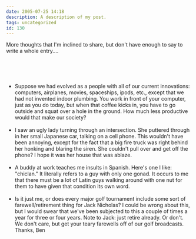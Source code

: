 ```yaml
---
date: 2005-07-25 14:18
description: A description of my post.
tags: uncategorized
id: 130
---
```

More thoughts that I'm inclined to share, but don't have enough to say to write a whole entry....<br />
<br />

<!--more--><br /><br /><ul><li>Suppose we had evolved as a people with all of our current innovations:  computers, airplanes, movies, spaceships, ipods, etc., except that we had not invented indoor plumbing.  You work in front of your computer, just as you do today, but when that coffee kicks in, you have to go outside and squat over a hole in the ground.  How much less productive would that make our society?<br><br></li><li>I saw an ugly lady turning through an intersection.  She puttered through in her small Japanese car, talking on a cell phone.  This wouldn't have been annoying, except for the fact that a big fire truck was right behind her honking and blaring the siren.  She couldn't pull over and get off the phone?  I hope it was her house that was ablaze.<br><br></li><li>A buddy at work teaches me insults in Spanish.  Here's one I like:  "chiclan."  It literally refers to a guy with only one gonad.  It occurs to me that there must be a lot of Latin guys walking around with one nut for them to have given that condition its own word.<br><br></li><li>Is it just me, or does every major golf tournament include some sort of farewell/retirement thing for Jack Nicholas?  I could be wrong about this, but I would swear that we've been subjected to this a couple of times a year for three or four years.  Note to Jack:  just retire already.  Or don't.  We don't care, but get your teary farewells off of our golf broadcasts.  Thanks, Ben</li></ul>
